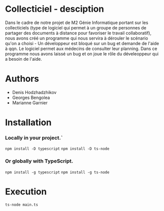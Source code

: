 # Collecticiel - desciption

Dans le cadre de notre projet de M2 Génie Informatique portant sur les collecticiels (type de logiciel qui permet à un groupe de personnes de partager des documents à distance pour favoriser le travail collaboratif), nous avons créé un programme qui nous servira à dérouler le scénario qu'on a choisi - Un développeur est bloqué sur un bug et demande de l'aide à qqn. Le logiciel permet aux médecins de consulter leur planning. Dans ce programme nous avons laissé un bug et on joue le rôle du déveleoppeur qui a besoin de l'aide.

# Authors

* Denis Hodzhadzhikov
* Georges Bengolea
* Marianne Garnier

# Installation

### Locally in your project.`
`npm install -D typescript`
`npm install -D ts-node`

### Or globally with TypeScript.
`npm install -g typescript`
`npm install -g ts-node`

# Execution
`ts-node main.ts`